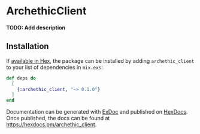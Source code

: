 # ArchethicClient

**TODO: Add description**

## Installation

If [available in Hex](https://hex.pm/docs/publish), the package can be installed
by adding `archethic_client` to your list of dependencies in `mix.exs`:

```elixir
def deps do
  [
    {:archethic_client, "~> 0.1.0"}
  ]
end
```

Documentation can be generated with [ExDoc](https://github.com/elixir-lang/ex_doc)
and published on [HexDocs](https://hexdocs.pm). Once published, the docs can
be found at <https://hexdocs.pm/archethic_client>.


